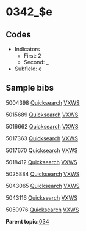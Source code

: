 # 0342\_$e

## Codes

-   Indicators
    -   First: 2
    -   Second: \_
-   Subfield: e

## Sample bibs

5004398 [Quicksearch](https://search.library.yale.edu/catalog/5004398) [VXWS](http://prodorbis.library.yale.edu:7014/vxws/GetHoldingsService?bibId=5004398)

5015689 [Quicksearch](https://search.library.yale.edu/catalog/5015689) [VXWS](http://prodorbis.library.yale.edu:7014/vxws/GetHoldingsService?bibId=5015689)

5016662 [Quicksearch](https://search.library.yale.edu/catalog/5016662) [VXWS](http://prodorbis.library.yale.edu:7014/vxws/GetHoldingsService?bibId=5016662)

5017363 [Quicksearch](https://search.library.yale.edu/catalog/5017363) [VXWS](http://prodorbis.library.yale.edu:7014/vxws/GetHoldingsService?bibId=5017363)

5017670 [Quicksearch](https://search.library.yale.edu/catalog/5017670) [VXWS](http://prodorbis.library.yale.edu:7014/vxws/GetHoldingsService?bibId=5017670)

5018412 [Quicksearch](https://search.library.yale.edu/catalog/5018412) [VXWS](http://prodorbis.library.yale.edu:7014/vxws/GetHoldingsService?bibId=5018412)

5025884 [Quicksearch](https://search.library.yale.edu/catalog/5025884) [VXWS](http://prodorbis.library.yale.edu:7014/vxws/GetHoldingsService?bibId=5025884)

5043065 [Quicksearch](https://search.library.yale.edu/catalog/5043065) [VXWS](http://prodorbis.library.yale.edu:7014/vxws/GetHoldingsService?bibId=5043065)

5043116 [Quicksearch](https://search.library.yale.edu/catalog/5043116) [VXWS](http://prodorbis.library.yale.edu:7014/vxws/GetHoldingsService?bibId=5043116)

5050976 [Quicksearch](https://search.library.yale.edu/catalog/5050976) [VXWS](http://prodorbis.library.yale.edu:7014/vxws/GetHoldingsService?bibId=5050976)

**Parent topic:**[034](../../tags/034/034.md)

